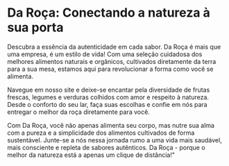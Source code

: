 # Da Roça: Conectando a natureza à sua porta

Descubra a essência da autenticidade em cada sabor. Da Roça é mais que uma empresa, é um estilo de vida! Com uma seleção cuidadosa dos melhores alimentos naturais e orgânicos, cultivados diretamente da terra para a sua mesa, estamos aqui para revolucionar a forma como você se alimenta.

Navegue em nosso site e deixe-se encantar pela diversidade de frutas frescas, legumes e verduras colhidos com amor e respeito à natureza. Desde o conforto do seu lar, faça suas escolhas e confie em nós para entregar o melhor da roça diretamente para você.

Com Da Roça, você não apenas alimenta seu corpo, mas nutre sua alma com a pureza e a simplicidade dos alimentos cultivados de forma sustentável. Junte-se a nós nessa jornada rumo a uma vida mais saudável, mais consciente e repleta de sabores autênticos. Da Roça - porque o melhor da natureza está a apenas um clique de distância!"



